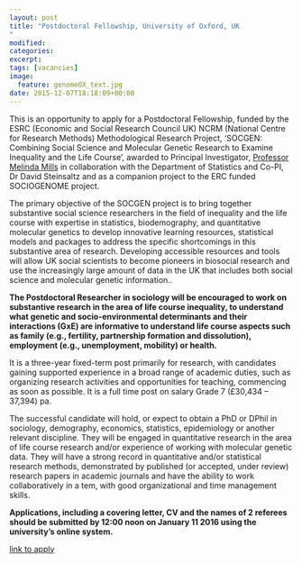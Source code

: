 ```yaml
---
layout: post
title: "Postdoctoral Fellowship, University of Oxford, UK
"
modified:
categories: 
excerpt:
tags: [vacancies]
image:
  feature: genomeOX_text.jpg
date: 2015-12-07T18:18:09+00:00
---
```

This is an opportunity to apply for a Postdoctoral Fellowship, funded by the ESRC (Economic and Social Research Council UK) NCRM (National Centre for Research Methods) Methodological Research Project, ‘SOCGEN: Combining Social Science and Molecular Genetic Research to Examine Inequality and the Life Course’, awarded to Principal Investigator, [Professor Melinda Mills](http://www.melindacmills.com) in collaboration with the Department of Statistics and Co-PI, Dr David Steinsaltz and as a companion project to the ERC funded SOCIOGENOME project.

The primary objective of the SOCGEN project is to bring together substantive social science researchers in the field of inequality and the life course with expertise in statistics, biodemography, and quantitative molecular genetics to develop innovative learning resources, statistical models and packages to address the specific shortcomings in this substantive area of research. Developing accessible resources and tools will allow UK social scientists to become pioneers in biosocial research and use the increasingly large amount of data in the UK that includes both social science and molecular genetic information..  

**The Postdoctoral Researcher in sociology will be encouraged to work on substantive research in the area of life course inequality, to understand what genetic and socio-environmental determinants and their interactions (GxE) are informative to understand life course aspects such as family (e.g., fertility, partnership formation and dissolution), employment (e.g., unemployment, mobility) or health.**

It is a three-year fixed-term post primarily for research, with candidates gaining supported experience in a broad range of academic duties, such as organizing research activities and opportunities for teaching, commencing as soon as possible. It is a full time post on salary Grade 7 (£30,434 – 37,394) pa.

The successful candidate will hold, or expect to obtain a PhD or DPhil in sociology, demography, economics, statistics, epidemiology or another relevant discipline.  They will be engaged in quantitative research in the area of life course research and/or experience of working with molecular genetic data. They will have a strong record in quantitative and/or statistical research methods, demonstrated by published (or accepted, under review) research papers in academic journals and have the ability to work collaboratively in a tem, with good organizational and time management skills.

**Applications, including a covering letter, CV and the names of 2 referees should be submitted by 12:00 noon on January 11 2016 using the university’s online system.**

[link to apply]( https://www.recruit.ox.ac.uk/pls/hrisliverecruit/erq_jobspec_version_4.display_form?p_company=10&p_internal_external=E&p_display_in_irish=N&p_process_type=&p_applicant_no=&p_form_profile_detail=&p_display_apply_ind=Y&p_refresh_search=Y&p_recruitment_id=121371)


